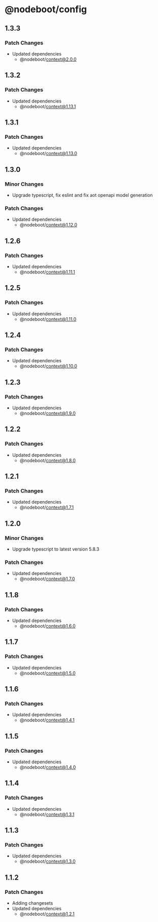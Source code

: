 # @nodeboot/config

## 1.3.3

### Patch Changes

-   Updated dependencies
    -   @nodeboot/context@2.0.0

## 1.3.2

### Patch Changes

-   Updated dependencies
    -   @nodeboot/context@1.13.1

## 1.3.1

### Patch Changes

-   Updated dependencies
    -   @nodeboot/context@1.13.0

## 1.3.0

### Minor Changes

-   Upgrade typescript, fix eslint and fix aot openapi model generation

### Patch Changes

-   Updated dependencies
    -   @nodeboot/context@1.12.0

## 1.2.6

### Patch Changes

-   Updated dependencies
    -   @nodeboot/context@1.11.1

## 1.2.5

### Patch Changes

-   Updated dependencies
    -   @nodeboot/context@1.11.0

## 1.2.4

### Patch Changes

-   Updated dependencies
    -   @nodeboot/context@1.10.0

## 1.2.3

### Patch Changes

-   Updated dependencies
    -   @nodeboot/context@1.9.0

## 1.2.2

### Patch Changes

-   Updated dependencies
    -   @nodeboot/context@1.8.0

## 1.2.1

### Patch Changes

-   Updated dependencies
    -   @nodeboot/context@1.7.1

## 1.2.0

### Minor Changes

-   Upgrade typescript to latest version 5.8.3

### Patch Changes

-   Updated dependencies
    -   @nodeboot/context@1.7.0

## 1.1.8

### Patch Changes

-   Updated dependencies
    -   @nodeboot/context@1.6.0

## 1.1.7

### Patch Changes

-   Updated dependencies
    -   @nodeboot/context@1.5.0

## 1.1.6

### Patch Changes

-   Updated dependencies
    -   @nodeboot/context@1.4.1

## 1.1.5

### Patch Changes

-   Updated dependencies
    -   @nodeboot/context@1.4.0

## 1.1.4

### Patch Changes

-   Updated dependencies
    -   @nodeboot/context@1.3.1

## 1.1.3

### Patch Changes

-   Updated dependencies
    -   @nodeboot/context@1.3.0

## 1.1.2

### Patch Changes

-   Adding changesets
-   Updated dependencies
    -   @nodeboot/context@1.2.1
